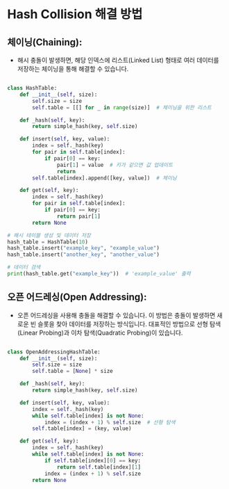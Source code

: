 # Hash Collision 해결 방법

## 체이닝(Chaining):

- 해시 충돌이 발생하면, 해당 인덱스에 리스트(Linked List) 형태로 여러 데이터를 저장하는 체이닝을 통해 해결할 수 있습니다.

```python

class HashTable:
    def __init__(self, size):
        self.size = size
        self.table = [[] for _ in range(size)]  # 체이닝을 위한 리스트

    def _hash(self, key):
        return simple_hash(key, self.size)

    def insert(self, key, value):
        index = self._hash(key)
        for pair in self.table[index]:
            if pair[0] == key:
                pair[1] = value  # 키가 같으면 값 업데이트
                return
        self.table[index].append([key, value])  # 체이닝

    def get(self, key):
        index = self._hash(key)
        for pair in self.table[index]:
            if pair[0] == key:
                return pair[1]
        return None

# 해시 테이블 생성 및 데이터 저장
hash_table = HashTable(10)
hash_table.insert("example_key", "example_value")
hash_table.insert("another_key", "another_value")

# 데이터 검색
print(hash_table.get("example_key"))  # 'example_value' 출력

```

## 오픈 어드레싱(Open Addressing):
- 오픈 어드레싱을 사용해 충돌을 해결할 수 있습니다. 
  이 방법은 충돌이 발생하면 새로운 빈 슬롯을 찾아 데이터를 저장하는 방식입니다. 대표적인 방법으로 선형 탐색(Linear Probing)과 이차 탐색(Quadratic Probing)이 있습니다.

```python

class OpenAddressingHashTable:
    def __init__(self, size):
        self.size = size
        self.table = [None] * size

    def _hash(self, key):
        return simple_hash(key, self.size)

    def insert(self, key, value):
        index = self._hash(key)
        while self.table[index] is not None:
            index = (index + 1) % self.size  # 선형 탐색
        self.table[index] = (key, value)

    def get(self, key):
        index = self._hash(key)
        while self.table[index] is not None:
            if self.table[index][0] == key:
                return self.table[index][1]
            index = (index + 1) % self.size
        return None

```